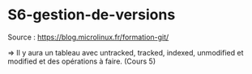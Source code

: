 # S6-gestion-de-versions

Source : https://blog.microlinux.fr/formation-git/

=> Il y aura un tableau avec untracked, tracked, indexed, unmodified et modified et des opérations à faire. (Cours 5)
